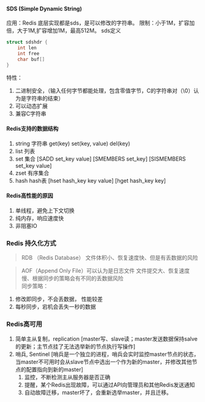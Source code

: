 #### SDS (Simple Dynamic String)
应用：Redis 底层实现都是sds，是可以修改的字符串。
限制：小于1M，扩容加倍，大于1M,扩容增加1M，最高512M。
sds定义
```C
struct sdshdr {
    int len
    int free
    char buf[]
}
```
特性：
1. 二进制安全，（输入任何字节都能处理，包含零值字节，C的字符串对（\0）认为是字符串的结束）
2. 可以动态扩展
3. 兼容C字符串

#### Redis支持的数据结构
1. string   字符串  get(key) set(key, value) del(key)
2. list     列表  
3. set      集合  [SADD set_key value] [SMEMBERS set_key] [SISMEMBERS set_key value]
4. zset     有序集合
5. hash     hash表 [hset hash_key key value] [hget hash_key key]

#### Redis高性能的原因
1. 单线程，避免上下文切换
2. 纯内存，响应速度快
3. 非阻塞IO

### Redis 持久化方式
>RDB （Redis Database）
>文件体积小、恢复速度快、但是有丢数据的风险

>AOF（Append Only File）可以认为是日志文件
文件提交大、恢复速度慢、根据同步的策略会有不同的丢数据风险 <br/>
同步策略：
1. 修改即同步，不会丢数据， 性能较差
2. 每秒同步，宕机会丢失一秒的数据


### Redis高可用
1. 简单主从复制，replication [master写、slave读；master发送数据保持salve的更新；主节点挂了无法选举新的节点执行写操作]
2. 哨兵, Sentinel [哨兵是一个独立的进程，哨兵会实时监控master节点的状态，当master不可用时会从slave节点中选出一个作为新的master，并修改其他节点的配置指向到新的master]<br/>
    1. 监控，不断检测主从服务器是否正确
    2. 提醒，某个Redis出现故障，可以通过API向管理员和其他Redis发送通知
    3. 自动故障迁移，master坏了，会重新选举master，并且迁移。 